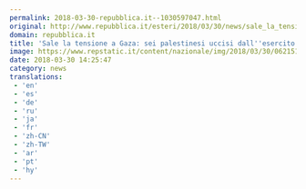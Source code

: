 ```yaml
---
permalink: 2018-03-30-repubblica.it--1030597047.html
original: http://www.repubblica.it/esteri/2018/03/30/news/sale_la_tensione_a_gaza_agricoltore_palestinese_ucciso_da_un_tank_israeliano-192562971/?rss
domain: repubblica.it
title: 'Sale la tensione a Gaza: sei palestinesi uccisi dall''esercito israeliano. Centinaia di feriti'
image: https://www.repstatic.it/content/nazionale/img/2018/03/30/062151615-ed326dd4-231a-4110-ac7e-9a29071ceb3e.jpg
date: 2018-03-30 14:25:47
category: news
translations: 
 - 'en'
 - 'es'
 - 'de'
 - 'ru'
 - 'ja'
 - 'fr'
 - 'zh-CN'
 - 'zh-TW'
 - 'ar'
 - 'pt'
 - 'hy'
---
```


